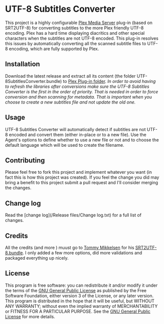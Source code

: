 # UTF-8 Subtitles Converter

This project is a highly configurable [Plex Media Server](https://plex.tv/) plug-in (based on SRT2UTF-8) for converting subtitles to the more Plex friendly UTF-8 encoding.
Plex has a hard time displaying diacritics and other special characters when the subtitles are not UTF-8 encoded. This plug-in resolves this issues by automatically converting all the scanned subtitle files to UTF-8 encoding, which are fully supported by Plex.

## Installation

Download the latest release and extract all its content (the folder UTF-8SubtitlesConverter.bundle) to [Plex Plug-in folder](https://support.plex.tv/hc/en-us/articles/201106098-How-do-I-find-the-Plug-Ins-folder-).
*In order to avoid having to refresh the libraries after conversions make sure the UTF-8 Subtitles Converter is the first in the order of priority. That is needed in order to force conversion and then scanning for metadata. That is important when you choose to create a new subtitles file and not update the old one.*

## Usage

UTF-8 Subtitles Converter will automatically detect if subtitles are not UTF-8 encoded and convert them (either in-place or to a new file). Use the Agent's options to define whether to use a new file or not and to choose the default language which will be used to create the filename. 

## Contributing

Please feel free to fork this project and implement whatever you want (in fact this is how this project was created). If you feel the change you did may bring a benefit to this project submit a pull request and I'll consider merging the changes.

## Change log

Read the [change log](/Release files/Change log.txt) for a full list of changes.

## Credits

All the credits (and more ) muust go to [Tommy Mikkelsen](https://github.com/ukdtom) for his [SRT2UTF-8.bundle](https://github.com/ukdtom/SRT2UTF-8.bundle). I only added a few more options, did more validations and packaged everything up nicely.

## License

This program is free software: you can redistribute it and/or modify it under the terms of the [GNU General Public License](http://www.gnu.org/licenses/) as published by the Free Software Foundation, either version 3 of the License, or any later version.
This program is distributed in the hope that it will be useful, but WITHOUT ANY WARRANTY; without even the implied warranty of MERCHANTABILITY or FITNESS FOR A PARTICULAR PURPOSE. See the [GNU General Public License](http://www.gnu.org/licenses/) for more details.